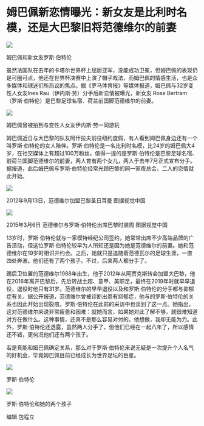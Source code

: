 # 姆巴佩新恋情曝光：新女友是比利时名模，还是大巴黎旧将范德维尔的前妻

![](https://inews.gtimg.com/newsapp_bt/0/15600267936/1000)

姆巴佩和新女友罗斯·伯特伦

虽然法国队在去年的卡塔尔世界杯上屈居亚军，没能成功卫冕，但姆巴佩的表现仍是可圈可点，他还在世界杯决赛中上演了帽子戏法，而姆巴佩的情感生活，也是众多媒体和球迷们所热议的焦点。据《罗马体育报》等媒体报道，姆巴佩与32岁变性人女友Ines
Rau（伊内斯·劳）分手后新恋情被曝光，新女友 Rose Bertram（罗斯·伯特伦）是巴黎足球名宿、荷兰前国脚范德维尔的前妻。

![](https://inews.gtimg.com/newsapp_bt/0/15600267939/1000)

姆巴佩曾被拍到与变性人女友伊内斯·劳一同游玩

姆巴佩近日与大巴黎的队友阿什拉夫前往纽约度假，有人看到姆巴佩身边还有一个叫罗斯·伯特伦的女人陪伴。罗斯·伯特伦是一名比利时名模，比24岁的姆巴佩大4岁，在社交媒体上有超过100万粉丝，值得一提的是罗斯·伯特伦是巴黎足球名宿、前荷兰国脚范德维尔的前妻，两人育有两个女儿，两人于去年7月正式宣布分手。据报道，此后姆巴佩与罗斯·伯特伦经常光顾巴黎的同一家夜总会，二人的恋情就此开始。

![](https://inews.gtimg.com/newsapp_bt/0/15600267943/1000)

2012年9月13日，范德维尔加盟巴黎圣日耳曼 图据视觉中国

![](https://inews.gtimg.com/newsapp_bt/0/15600267945/1000)

2015年3月6日 范德维尔与罗斯·伯特伦出席巴黎时装周 图据视觉中国

13岁时，罗斯·伯特伦就与一家模特经纪公司签约，她常常出席不少高端品牌的广告活动，但这位罗斯·伯特伦较早为人所知还是因为她是范德维尔的前妻。她和范德维尔在19岁时相识并约会。之后，她就只是追随着范德瓦尔的足球生涯，一直四处奔波。他们还有了两个孩子。不过，后来两人都分手了。

踢后卫位置的范德维尔1988年出生，他于2012年从阿贾克斯转会加盟大巴黎，他在2016年离开巴黎后，先后转战土超、意甲、美职足，最终在2019年时就早早退役，退役时他只有31岁。范德维尔的早早退役以及和罗斯·伯特伦的分手都与抑郁症有关。据公开报道，范德维尔曾被诊断出患有抑郁症，他与的罗斯·伯特伦的关系也因此开始出现裂痕。罗斯·伯特伦在此前的采访中也谈到了这一点。她指出，这对范德维尔来说非常疲惫和困难：就她而言，如果她对此了解不够，就很难知道对方在做什么。这种事情，还真不是那么容易对付的。他想做，我却无能为力。此外，罗斯·伯特伦还透露，虽然两人分手了，但他们已经在一起八年了，所以感情还不错，更何况他们还有两个孩子。

若是真能和姆巴佩确定关系，那么对于罗斯·伯特伦来说无疑是一次提升个人名气的好机会，毕竟姆巴佩目前已经成长为世界足坛的巨星。

![](https://inews.gtimg.com/newsapp_bt/0/15600267949/1000)

罗斯·伯特伦

![](https://inews.gtimg.com/newsapp_bt/0/15600267953/1000)

罗斯·伯特伦和她的两个孩子

编辑 包程立

